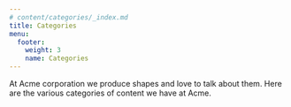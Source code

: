 ```yaml
---
# content/categories/_index.md
title: Categories
menu:
  footer:
    weight: 3
    name: Categories
---
```


At Acme corporation we produce shapes and love to talk about them. 
Here are the various categories of content we have at Acme.

